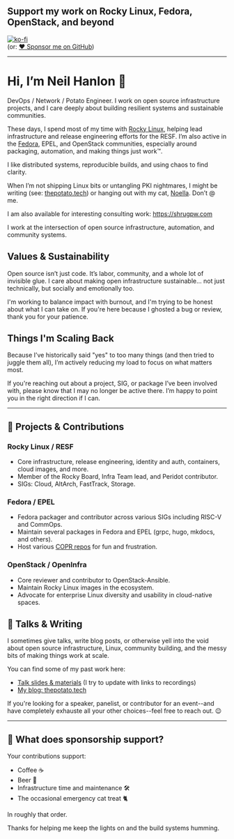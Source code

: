 ## Support my work on Rocky Linux, Fedora, OpenStack, and beyond

[![ko-fi](https://ko-fi.com/img/githubbutton_sm.svg)](https://ko-fi.com/F2F0FZ9CK)  
(or: [:heart: Sponsor me on GitHub](https://github.com/sponsors/NeilHanlon))

---

# Hi, I’m Neil Hanlon 👋

DevOps / Network / Potato Engineer. I work on open source infrastructure projects, and I care deeply about building resilient systems and sustainable communities.

These days, I spend most of my time with [Rocky Linux](https://rockylinux.org), helping lead infrastructure and release engineering efforts for the RESF. I’m also active in the [Fedora](https://fedoraproject.org/wiki/User:Neil), EPEL, and OpenStack communities, especially around packaging, automation, and making things just work™.

I like distributed systems, reproducible builds, and using chaos to find clarity.

When I’m not shipping Linux bits or untangling PKI nightmares, I might be writing (see: [thepotato.tech](https://thepotato.tech)) or hanging out with my cat, [Noella](https://instagram.com/noellathekitty). Don’t @ me.

I am also available for interesting consulting work: https://shrugpw.com

I work at the intersection of open source infrastructure, automation, and community systems.

## Values & Sustainability

Open source isn’t just code. It’s labor, community, and a whole lot of invisible glue. I care about making open infrastructure sustainable... not just technically, but socially and emotionally too.

I'm working to balance impact with burnout, and I'm trying to be honest about what I can take on. If you're here because I ghosted a bug or review, thank you for your patience.

## Things I'm Scaling Back

Because I’ve historically said "yes" to too many things (and then tried to juggle them all), I’m actively reducing my load to focus on what matters most.

If you're reaching out about a project, SIG, or package I’ve been involved with, please know that I may no longer be active there. I’m happy to point you in the right direction if I can.

---

## 🔧 Projects & Contributions

### Rocky Linux / RESF

* Core infrastructure, release engineering, identity and auth, containers, cloud images, and more.
* Member of the Rocky Board, Infra Team lead, and Peridot contributor.
* SIGs: Cloud, AltArch, FastTrack, Storage.

### Fedora / EPEL

* Fedora packager and contributor across various SIGs including RISC-V and CommOps.
* Maintain several packages in Fedora and EPEL (grpc, hugo, mkdocs, and others).
* Host various [COPR repos](https://copr.fedorainfracloud.org/coprs/neil/) for fun and frustration.

### OpenStack / OpenInfra

* Core reviewer and contributor to OpenStack-Ansible.
* Maintain Rocky Linux images in the ecosystem.
* Advocate for enterprise Linux diversity and usability in cloud-native spaces.

## 🎤 Talks & Writing

I sometimes give talks, write blog posts, or otherwise yell into the void about open source infrastructure, Linux, community building, and the messy bits of making things work at scale.

You can find some of my past work here:

* [Talk slides & materials](https://git.shrug.pw/neil/talks) (I try to update with links to recordings)
* [My blog: thepotato.tech](https://thepotato.tech)

If you're looking for a speaker, panelist, or contributor for an event--and have completely exhauste all your other choices--feel free to reach out. 😉

---

## 💸 What does sponsorship support?

Your contributions support:

* Coffee ☕  
* Beer 🍻  
* Infrastructure time and maintenance 🛠  
* The occasional emergency cat treat 🐈

In roughly that order.

Thanks for helping me keep the lights on and the build systems humming.
